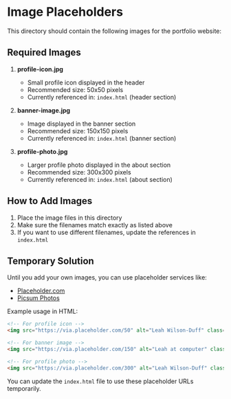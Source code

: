 # Image Placeholders

This directory should contain the following images for the portfolio website:

## Required Images

1. **profile-icon.jpg**
   - Small profile icon displayed in the header
   - Recommended size: 50x50 pixels
   - Currently referenced in: `index.html` (header section)

2. **banner-image.jpg**
   - Image displayed in the banner section
   - Recommended size: 150x150 pixels
   - Currently referenced in: `index.html` (banner section)

3. **profile-photo.jpg**
   - Larger profile photo displayed in the about section
   - Recommended size: 300x300 pixels
   - Currently referenced in: `index.html` (about section)

## How to Add Images

1. Place the image files in this directory
2. Make sure the filenames match exactly as listed above
3. If you want to use different filenames, update the references in `index.html`

## Temporary Solution

Until you add your own images, you can use placeholder services like:

- [Placeholder.com](https://placeholder.com/)
- [Picsum Photos](https://picsum.photos/)

Example usage in HTML:
```html
<!-- For profile icon -->
<img src="https://via.placeholder.com/50" alt="Leah Wilson-Duff" class="profile-icon">

<!-- For banner image -->
<img src="https://via.placeholder.com/150" alt="Leah at computer" class="banner-image">

<!-- For profile photo -->
<img src="https://via.placeholder.com/300" alt="Leah Wilson-Duff" class="profile-photo">
```

You can update the `index.html` file to use these placeholder URLs temporarily.
